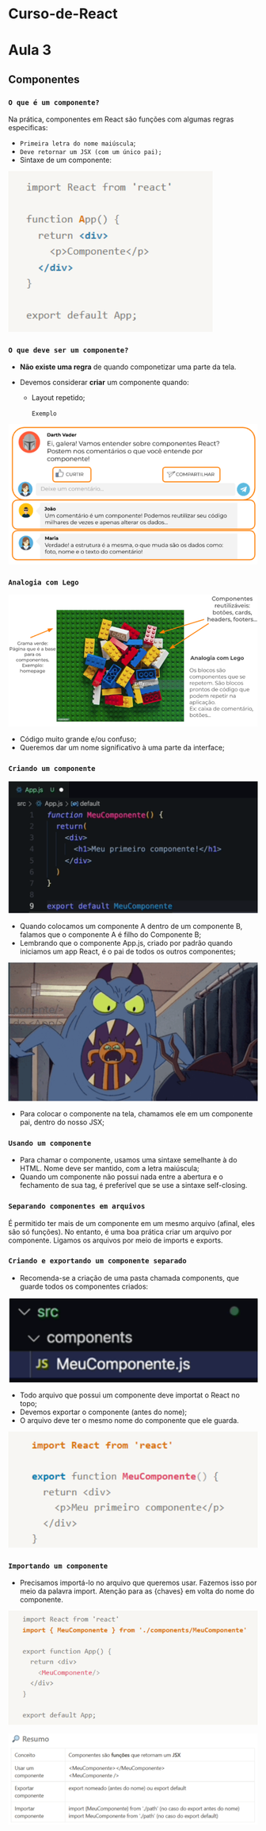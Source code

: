# Curso-de-React
# Aula 3
## Componentes

### `O que é um componente?`

Na prática, componentes em React são funções com algumas regras especificas:

* `Primeira letra do nome maiúscula`;
* `Deve retornar um JSX (com um único pai);`
* Sintaxe de um componente:

![alt text](./src/img/image.png)

### `O que deve ser um componente?`
* **Não existe uma regra** de quando componetizar uma parte da tela.
* Devemos considerar **criar** um componente quando:

    * Layout repetido;

        `Exemplo`

![alt text](./src/img/image-1.png)

### `Analogia com Lego`

![alt text](./src/img/image-2.png)

* Código muito grande e/ou confuso;
* Queremos dar um nome significativo à uma parte da interface;

### `Criando um componente`

![alt text](./src/img/image-3.png)

* Quando colocamos um componente A dentro de um componente B, falamos que o componente A é filho do Componente B;
* Lembrando que o componente App.js, criado por padrão quando iniciamos um app React, é o pai de todos os outros componentes;

![alt text](./src/img/image-4.png)

* Para colocar o componente na tela, chamamos ele em um componente pai, dentro do nosso JSX;

### `Usando um componente`

* Para chamar o componente, usamos uma sintaxe semelhante à do HTML. Nome deve ser mantido, com a letra maiúscula;
* Quando um componente não possui nada entre a abertura e o fechamento de sua tag, é preferível que se use a sintaxe self-closing.

### `Separando componentes em arquivos`
É permitido ter mais de um componente em um mesmo arquivo (afinal, eles são só funções). No entanto, é uma boa prática criar um arquivo por componente. Ligamos os arquivos por meio de imports e exports.

### `Criando e exportando um componente separado`

* Recomenda-se a criação de uma pasta chamada components, que guarde todos os componentes criados: 

![alt text](./src/img/image-5.png)

* Todo arquivo que possui um componente deve importat o React no topo;
* Devemos exportar o componente (antes do nome);
* O arquivo deve ter o mesmo nome do componente que ele guarda.

![alt text](./src/img/image-6.png)

### `Importando um componente`
* Precisamos importá-lo no arquivo que queremos usar. Fazemos isso por meio da palavra import. Atenção para as {chaves} em volta do nome do componente.

![alt text](./src/img/image-7.png)

![alt text](./src/img/image-8.png)




